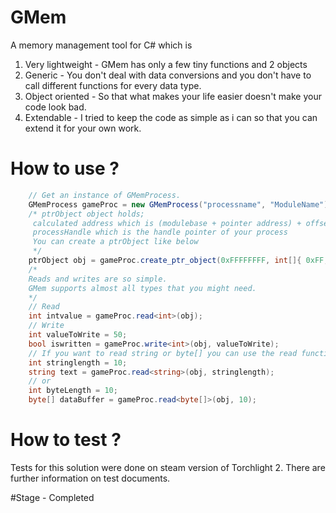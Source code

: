 # GMem
A memory management tool for C# which is

 1. Very lightweight - GMem has only a few tiny functions and 2 objects
 2. Generic - You don't deal with data conversions and you don't have to call different functions for every data type.
 3. Object oriented - So that what makes your life easier doesn't make your code look bad.
 4. Extendable - I tried to keep the code as simple as i can so that you can extend it for your own work.

# How to use ?
```csharp
    // Get an instance of GMemProcess.
    GMemProcess gameProc = new GMemProcess("processname", "ModuleName");
    /* ptrObject object holds;
     calculated address which is (modulebase + pointer address) + offsets or direct address if its not a pointer.
     processHandle which is the handle pointer of your process
     You can create a ptrObject like below
     */
    ptrObject obj = gameProc.create_ptr_object(0xFFFFFFFF, int[]{ 0xFF, 0x10 });
    /*
    Reads and writes are so simple.
    GMem supports almost all types that you might need.
    */
    // Read
    int intvalue = gameProc.read<int>(obj);
    // Write
	int valueToWrite = 50;
    bool iswritten = gameProc.write<int>(obj, valueToWrite);
	// If you want to read string or byte[] you can use the read function overload
	int stringlength = 10;
	string text = gameProc.read<string>(obj, stringlength);
	// or
	int byteLength = 10;
	byte[] dataBuffer = gameProc.read<byte[]>(obj, 10);
``` 
# How to test ?
Tests for this solution were done on steam version of Torchlight 2. There are further information on test documents.

#Stage - Completed

